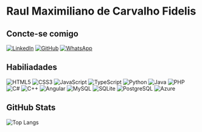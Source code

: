 # Raul Maximiliano de Carvalho Fidelis

## Concte-se comigo
[![LinkedIn](https://img.shields.io/badge/LinkedIn-000?style=for-the-badge&logo=linkedin&logoColor=0E76A8)](https://www.linkedin.com/in/raul-fidelis/)
 [![GitHub](https://img.shields.io/badge/GitHbt-000?style=for-the-badge&logo=github&logoColor=white)](+https://github.com/RaulMCFidelis)
 [![WhatsApp](https://img.shields.io/badge/WhatsApp-25D366?style=for-the-badge&logo=whatsapp&logoColor=white)](https://wa.me/+5511910105262) 

## Habiliadades
![HTML5](https://img.shields.io/badge/HTML5-000?style=for-the-badge&logo=html5) ![CSS3](https://img.shields.io/badge/CSS3-000?style=for-the-badge&logo=css3&logoColor=264CE4) ![JavaScript](https://img.shields.io/badge/JavaScript-000?style=for-the-badge&logo=javascript) ![TypeScript](https://img.shields.io/badge/TypeScript-000?style=for-the-badge&logo=typescript) ![Python](https://img.shields.io/badge/Python-000?style=for-the-badge&logo=python) ![Java](https://img.shields.io/badge/Java-000?style=for-the-badge&logo=java) ![PHP](https://img.shields.io/badge/PHP-000?style=for-the-badge&logo=php&logoColor=777884) ![C#](https://img.shields.io/badge/C%23-000?style=for-the-badge&logo=c-sharp&logoColor=823085) ![C++](https://img.shields.io/badge/C%2B%2B-000?style=for-the-badge&logo=c%2B%2B&logoColor=00599C) ![Angular](https://img.shields.io/badge/Angular-000?style=for-the-badge&logo=angular&logoColor=C3002F) ![MySQL](https://img.shields.io/badge/MySQL-000?style=for-the-badge&logo=mysql&logoColor=005C84) ![SQLite](https://img.shields.io/badge/SQLite-000?style=for-the-badge&logo=sqlite&logoColor=07405E) ![PostgreSQL](https://img.shields.io/badge/PostgreSQL-000?style=for-the-badge&logo=postgresql) ![Azure](https://img.shields.io/badge/Azure-blue?style=for-the-badge&logo=microsoft%20azure&logoColor=blue&labelColor=FFFFFF&link=https%3A%2F%2Fimages.app.goo.gl%2FK7PN1jYJd57x4q7A8)

## GitHub Stats
![Top Langs](https://github-readme-stats-git-masterrstaa-rickstaa.vercel.app/api/top-langs/?username=RaulMCFidelis&bg_color=000&border_color=30A3DC&title_color=E94D5F&text_color=FFF)